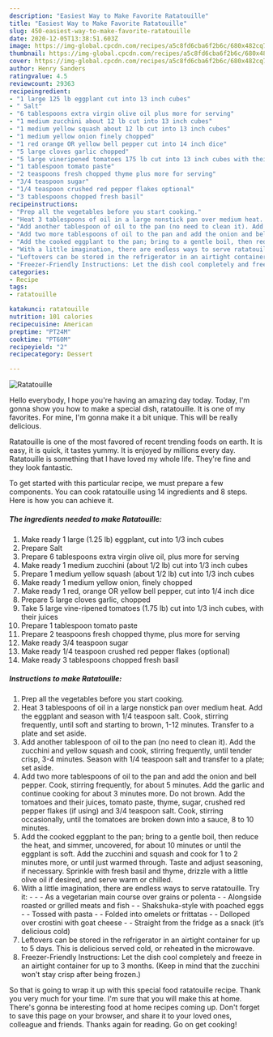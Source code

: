 ```yaml
---
description: "Easiest Way to Make Favorite Ratatouille"
title: "Easiest Way to Make Favorite Ratatouille"
slug: 450-easiest-way-to-make-favorite-ratatouille
date: 2020-12-05T13:38:51.603Z
image: https://img-global.cpcdn.com/recipes/a5c8fd6cba6f2b6c/680x482cq70/ratatouille-recipe-main-photo.jpg
thumbnail: https://img-global.cpcdn.com/recipes/a5c8fd6cba6f2b6c/680x482cq70/ratatouille-recipe-main-photo.jpg
cover: https://img-global.cpcdn.com/recipes/a5c8fd6cba6f2b6c/680x482cq70/ratatouille-recipe-main-photo.jpg
author: Henry Sanders
ratingvalue: 4.5
reviewcount: 29363
recipeingredient:
- "1 large 125 lb eggplant cut into 13 inch cubes"
- " Salt"
- "6 tablespoons extra virgin olive oil plus more for serving"
- "1 medium zucchini about 12 lb cut into 13 inch cubes"
- "1 medium yellow squash about 12 lb cut into 13 inch cubes"
- "1 medium yellow onion finely chopped"
- "1 red orange OR yellow bell pepper cut into 14 inch dice"
- "5 large cloves garlic chopped"
- "5 large vineripened tomatoes 175 lb cut into 13 inch cubes with their juices"
- "1 tablespoon tomato paste"
- "2 teaspoons fresh chopped thyme plus more for serving"
- "3/4 teaspoon sugar"
- "1/4 teaspoon crushed red pepper flakes optional"
- "3 tablespoons chopped fresh basil"
recipeinstructions:
- "Prep all the vegetables before you start cooking."
- "Heat 3 tablespoons of oil in a large nonstick pan over medium heat. Add the eggplant and season with 1/4 teaspoon salt. Cook, stirring frequently, until soft and starting to brown, 1-12 minutes. Transfer to a plate and set aside."
- "Add another tablespoon of oil to the pan (no need to clean it). Add the zucchini and yellow squash and cook, stirring frequently, until tender crisp, 3-4 minutes. Season with 1/4 teaspoon salt and transfer to a plate; set aside."
- "Add two more tablespoons of oil to the pan and add the onion and bell pepper. Cook, stirring frequently, for about 5 minutes. Add the garlic and continue cooking for about 3 minutes more. Do not brown. Add the tomatoes and their juices, tomato paste, thyme, sugar, crushed red pepper flakes (if using) and 3/4 teaspoon salt. Cook, stirring occasionally, until the tomatoes are broken down into a sauce, 8 to 10 minutes."
- "Add the cooked eggplant to the pan; bring to a gentle boil, then reduce the heat, and simmer, uncovered, for about 10 minutes or until the eggplant is soft. Add the zucchini and squash and cook for 1 to 2 minutes more, or until just warmed through. Taste and adjust seasoning, if necessary. Sprinkle with fresh basil and thyme, drizzle with a little olive oil if desired, and serve warm or chilled."
- "With a little imagination, there are endless ways to serve ratatouille. Try it:  - As a vegetarian main course over grains or polenta - Alongside roasted or grilled meats and fish - Shakshuka-style with poached eggs - Tossed with pasta - Folded into omelets or frittatas - Dolloped over crostini with goat cheese - Straight from the fridge as a snack (it’s delicious cold)"
- "Leftovers can be stored in the refrigerator in an airtight container for up to 5 days. This is delicious served cold, or reheated in the microwave."
- "Freezer-Friendly Instructions: Let the dish cool completely and freeze in an airtight container for up to 3 months. (Keep in mind that the zucchini won&#39;t stay crisp after being frozen.)"
categories:
- Recipe
tags:
- ratatouille

katakunci: ratatouille 
nutrition: 101 calories
recipecuisine: American
preptime: "PT24M"
cooktime: "PT60M"
recipeyield: "2"
recipecategory: Dessert

---
```



![Ratatouille](https://img-global.cpcdn.com/recipes/a5c8fd6cba6f2b6c/680x482cq70/ratatouille-recipe-main-photo.jpg)

Hello everybody, I hope you're having an amazing day today. Today, I'm gonna show you how to make a special dish, ratatouille. It is one of my favorites. For mine, I'm gonna make it a bit unique. This will be really delicious.

Ratatouille is one of the most favored of recent trending foods on earth. It is easy, it is quick, it tastes yummy. It is enjoyed by millions every day. Ratatouille is something that I have loved my whole life. They're fine and they look fantastic.




To get started with this particular recipe, we must prepare a few components. You can cook ratatouille using 14 ingredients and 8 steps. Here is how you can achieve it.

<!--inarticleads1-->

##### The ingredients needed to make Ratatouille:

1. Make ready 1 large (1.25 lb) eggplant, cut into 1/3 inch cubes
1. Prepare  Salt
1. Prepare 6 tablespoons extra virgin olive oil, plus more for serving
1. Make ready 1 medium zucchini (about 1/2 lb) cut into 1/3 inch cubes
1. Prepare 1 medium yellow squash (about 1/2 lb) cut into 1/3 inch cubes
1. Make ready 1 medium yellow onion, finely chopped
1. Make ready 1 red, orange OR yellow bell pepper, cut into 1/4 inch dice
1. Prepare 5 large cloves garlic, chopped
1. Take 5 large vine-ripened tomatoes (1.75 lb) cut into 1/3 inch cubes, with their juices
1. Prepare 1 tablespoon tomato paste
1. Prepare 2 teaspoons fresh chopped thyme, plus more for serving
1. Make ready 3/4 teaspoon sugar
1. Make ready 1/4 teaspoon crushed red pepper flakes (optional)
1. Make ready 3 tablespoons chopped fresh basil




<!--inarticleads2-->

##### Instructions to make Ratatouille:

1. Prep all the vegetables before you start cooking.
1. Heat 3 tablespoons of oil in a large nonstick pan over medium heat. Add the eggplant and season with 1/4 teaspoon salt. Cook, stirring frequently, until soft and starting to brown, 1-12 minutes. Transfer to a plate and set aside.
1. Add another tablespoon of oil to the pan (no need to clean it). Add the zucchini and yellow squash and cook, stirring frequently, until tender crisp, 3-4 minutes. Season with 1/4 teaspoon salt and transfer to a plate; set aside.
1. Add two more tablespoons of oil to the pan and add the onion and bell pepper. Cook, stirring frequently, for about 5 minutes. Add the garlic and continue cooking for about 3 minutes more. Do not brown. Add the tomatoes and their juices, tomato paste, thyme, sugar, crushed red pepper flakes (if using) and 3/4 teaspoon salt. Cook, stirring occasionally, until the tomatoes are broken down into a sauce, 8 to 10 minutes.
1. Add the cooked eggplant to the pan; bring to a gentle boil, then reduce the heat, and simmer, uncovered, for about 10 minutes or until the eggplant is soft. Add the zucchini and squash and cook for 1 to 2 minutes more, or until just warmed through. Taste and adjust seasoning, if necessary. Sprinkle with fresh basil and thyme, drizzle with a little olive oil if desired, and serve warm or chilled.
1. With a little imagination, there are endless ways to serve ratatouille. Try it: -  - - As a vegetarian main course over grains or polenta - - Alongside roasted or grilled meats and fish - - Shakshuka-style with poached eggs - - Tossed with pasta - - Folded into omelets or frittatas - - Dolloped over crostini with goat cheese - - Straight from the fridge as a snack (it’s delicious cold)
1. Leftovers can be stored in the refrigerator in an airtight container for up to 5 days. This is delicious served cold, or reheated in the microwave.
1. Freezer-Friendly Instructions: Let the dish cool completely and freeze in an airtight container for up to 3 months. (Keep in mind that the zucchini won&#39;t stay crisp after being frozen.)




So that is going to wrap it up with this special food ratatouille recipe. Thank you very much for your time. I'm sure that you will make this at home. There's gonna be interesting food at home recipes coming up. Don't forget to save this page on your browser, and share it to your loved ones, colleague and friends. Thanks again for reading. Go on get cooking!
